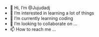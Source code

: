 - 👋 Hi, I’m @Jujudadj
- 👀 I’m interested in learning a lot of things
- 🌱 I’m currently learning coding
- 💞️ I’m looking to collaborate on ...
- 📫 How to reach me ...

<!---
Jujudadj/Jujudadj is a ✨ special ✨ repository because its `README.md` (this file) appears on your GitHub profile.
You can click the Preview link to take a look at your changes.
--->
